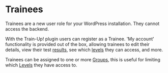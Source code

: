 Trainees
========

Trainees are a new user role for your WordPress installation. They cannot access the backend.

With the Train-Up! plugin users can register as a Trainee. 'My account' functionality is provided out of the box, allowing trainees to edit their details, view their test [results](results.md), see which [levels](levels.md) they can access, and more.

Trainees can be assigned to one or more [Groups](groups.md), this is useful for limiting which [Levels](levels.md) they have access to.